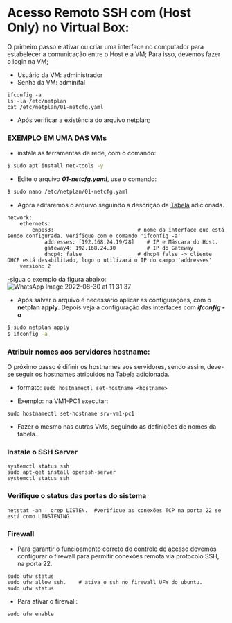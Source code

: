 # Acesso Remoto SSH com (Host Only) no Virtual Box:

O primeiro passo é ativar ou criar uma interface no computador para estabelecer a comunicação entre o Host e a VM;
Para isso, devemos fazer o login na VM;

- Usuário da VM: administrador
- Senha da VM: adminifal
```shell
ifconfig -a
ls -la /etc/netplan
cat /etc/netplan/01-netcfg.yaml
```
- Após verificar a existência do arquivo netplan;

### EXEMPLO EM UMA DAS VMs

- instale as ferramentas de rede, com o comando:

```bash
$ sudo apt install net-tools -y
```
*  Edite o arquivo  ***01-netcfg.yaml***, use o comando:

```bash
$ sudo nano /etc/netplan/01-netcfg.yaml
```
*  Agora editaremos o arquivo seguindo a descrição da [Tabela](https://github.com/laurargs/RedeApolo/blob/main/Tabela.md) adicionada.
```
network:
    ethernets:
        enp0s3:                           # nome da interface que está sendo configurada. Verifique com o comando 'ifconfig -a'
            addresses: [192.168.24.19/28]    # IP e Máscara do Host.
            gateway4: 192.168.24.30          # IP do Gateway
            dhcp4: false                  # dhcp4 false -> cliente DHCP está desabilitado, logo o utilizará o IP do campo 'addresses'
    version: 2
```

-sigua o exemplo da figura abaixo:
![WhatsApp Image 2022-08-30 at 11 31 37](https://user-images.githubusercontent.com/97605797/187464670-d5f5ce22-6119-4872-818a-ad84e5dc0390.jpeg)

*  Após salvar o arquivo é necessário aplicar as configurações, com o **netplan apply**. Depois veja a configuração das interfaces com ***ifconfig -a***
```bash
$ sudo netplan apply
$ ifconfig -a
```

### Atribuir nomes aos servidores hostname:

O próximo passo é difinir os hostnames aos servidores, sendo assim, deve-se seguir os hostnames atribuidos na [Tabela](https://github.com/laurargs/RedeApolo/blob/main/Tabela.md) adicionada.
- formato: ``sudo hostnamectl set-hostname <hostname>``

* Exemplo: na VM1-PC1 executar:
```shell
sudo hostnamectl set-hostname srv-vm1-pc1
```

- Fazer o mesmo nas outras VMs, seguindo as definições de nomes da tabela.

### Instale o SSH Server

```shell
systemctl status ssh
sudo apt-get install openssh-server
systemctl status ssh
```

### Verifique o status das portas do sistema
```
netstat -an | grep LISTEN.  #verifique as conexões TCP na porta 22 se está como LINSTENING
```

### Firewall 
* Para garantir o funcioamento correto do controle de acesso devemos configurar o firewall para permitir conexões remota via protocolo SSH, na porta 22.
 
```shell
sudo ufw status
sudo ufw allow ssh.    # ativa o ssh no firewall UFW do ubuntu.
sudo ufw status
```
    
* Para ativar o firewall:
```shell 
sudo ufw enable
```


